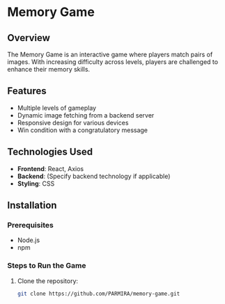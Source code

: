 # Memory Game

## Overview
The Memory Game is an interactive game where players match pairs of images. With increasing difficulty across levels, players are challenged to enhance their memory skills.

## Features
- Multiple levels of gameplay
- Dynamic image fetching from a backend server
- Responsive design for various devices
- Win condition with a congratulatory message

## Technologies Used
- **Frontend**: React, Axios
- **Backend**: (Specify backend technology if applicable)
- **Styling**: CSS

## Installation

### Prerequisites
- Node.js
- npm

### Steps to Run the Game
1. Clone the repository:
   ```bash
   git clone https://github.com/PARMIRA/memory-game.git

